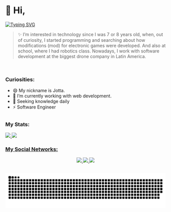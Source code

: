 # 👋 Hi,

[![Typing SVG](https://readme-typing-svg.demolab.com?font=Hubot+Sans&weight=900&size=60&pause=1000&color=FFF&center=true&width=1000&height=100&lines=My+name+is...;Jo%C3%A3o+Guilherme+Bortoletto)](https://git.io/typing-svg)

> ✨  I’m interested in technology since I was 7 or 8 years old, when, out of curiosity, I started programming and searching about how modifications (mod) for electronic games were developed. And also at school, where I had robotics class. Nowadays, I work with software development at the biggest drone company in Latin America.

<br/>

### Curiosities:

- 😄 My nickname is Jotta.
- 🔭 I’m currently working with web development.
- 🌱 Seeking knowledge daily
- ⚡ Software Engineer

##

### My Stats: 

<div>
    <a href="https://github.com/bortolettojoaog">  
    <img height="180em" src="https://github-readme-stats.vercel.app/api?username=bortolettojoaog&show_icons=true&theme=dark" />
    <img height="180em" src="https://github-readme-stats.vercel.app/api/top-langs/?username=bortolettojoaog&langs_count=16&theme=dark&layout=compact" />
</div>    
    
### My Social Networks:
    
<div align="center">
    <a href="https://www.instagram.com/bortoletto.joaog/" target="_blank">
        <img src="https://img.shields.io/badge/-Instagram-%23E4405F?style=for-the-badge&logo=instagram&logoColor=white" />
    </a>
    <a href="https://g.dev/bortolettojoaog" target="_blank">
        <img src="https://img.shields.io/badge/GDev-D14836?style=for-the-badge&logo=gmail&logoColor=white" />
    </a>
    <a href="https://www.linkedin.com/in/bortolettojoaog/" target="_blank">
        <img src="https://img.shields.io/badge/LinkedIn-0077B5?style=for-the-badge&logo=linkedin&logoColor=white" />
    </a>
</div>
    
##   
    
<picture>
  <source media="(prefers-color-scheme: dark)" srcset="https://raw.githubusercontent.com/platane/platane/output/github-contribution-grid-snake-dark.svg">
  <source media="(prefers-color-scheme: light)" srcset="https://raw.githubusercontent.com/platane/platane/output/github-contribution-grid-snake.svg">
  <img alt="github contribution grid snake animation" src="https://raw.githubusercontent.com/platane/platane/output/github-contribution-grid-snake.svg">
</picture>
